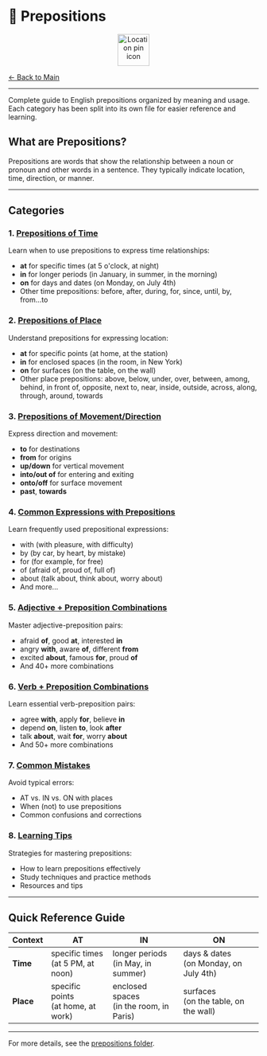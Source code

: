 # 📍 Prepositions

<div align="center">
  <img src="https://cdn.jsdelivr.net/gh/twitter/twemoji@14.0.2/assets/72x72/1f4cd.png" alt="Location pin icon" width="64">
</div>

[← Back to Main](./README.md)

---

Complete guide to English prepositions organized by meaning and usage. Each category has been split into its own file for easier reference and learning.

## What are Prepositions?

Prepositions are words that show the relationship between a noun or pronoun and other words in a sentence. They typically indicate location, time, direction, or manner.

---

## Categories

### 1. [Prepositions of Time](prepositions/01-time.md)
Learn when to use prepositions to express time relationships:
- **at** for specific times (at 5 o'clock, at night)
- **in** for longer periods (in January, in summer, in the morning)
- **on** for days and dates (on Monday, on July 4th)
- Other time prepositions: before, after, during, for, since, until, by, from...to

### 2. [Prepositions of Place](prepositions/02-place.md)
Understand prepositions for expressing location:
- **at** for specific points (at home, at the station)
- **in** for enclosed spaces (in the room, in New York)
- **on** for surfaces (on the table, on the wall)
- Other place prepositions: above, below, under, over, between, among, behind, in front of, opposite, next to, near, inside, outside, across, along, through, around, towards

### 3. [Prepositions of Movement/Direction](prepositions/03-movement-direction.md)
Express direction and movement:
- **to** for destinations
- **from** for origins
- **up/down** for vertical movement
- **into/out of** for entering and exiting
- **onto/off** for surface movement
- **past**, **towards**

### 4. [Common Expressions with Prepositions](prepositions/04-common-expressions.md)
Learn frequently used prepositional expressions:
- with (with pleasure, with difficulty)
- by (by car, by heart, by mistake)
- for (for example, for free)
- of (afraid of, proud of, full of)
- about (talk about, think about, worry about)
- And more...

### 5. [Adjective + Preposition Combinations](prepositions/05-adjective-combinations.md)
Master adjective-preposition pairs:
- afraid **of**, good **at**, interested **in**
- angry **with**, aware **of**, different **from**
- excited **about**, famous **for**, proud **of**
- And 40+ more combinations

### 6. [Verb + Preposition Combinations](prepositions/06-verb-combinations.md)
Learn essential verb-preposition pairs:
- agree **with**, apply **for**, believe **in**
- depend **on**, listen **to**, look **after**
- talk **about**, wait **for**, worry **about**
- And 50+ more combinations

### 7. [Common Mistakes](prepositions/07-common-mistakes.md)
Avoid typical errors:
- AT vs. IN vs. ON with places
- When (not) to use prepositions
- Common confusions and corrections

### 8. [Learning Tips](prepositions/08-learning-tips.md)
Strategies for mastering prepositions:
- How to learn prepositions effectively
- Study techniques and practice methods
- Resources and tips

---

## Quick Reference Guide

| Context | AT | IN | ON |
|---------|----|----|-----|
| **Time** | specific times<br>(at 5 PM, at noon) | longer periods<br>(in May, in summer) | days & dates<br>(on Monday, on July 4th) |
| **Place** | specific points<br>(at home, at work) | enclosed spaces<br>(in the room, in Paris) | surfaces<br>(on the table, on the wall) |

---

For more details, see the [prepositions folder](prepositions/README.md).
